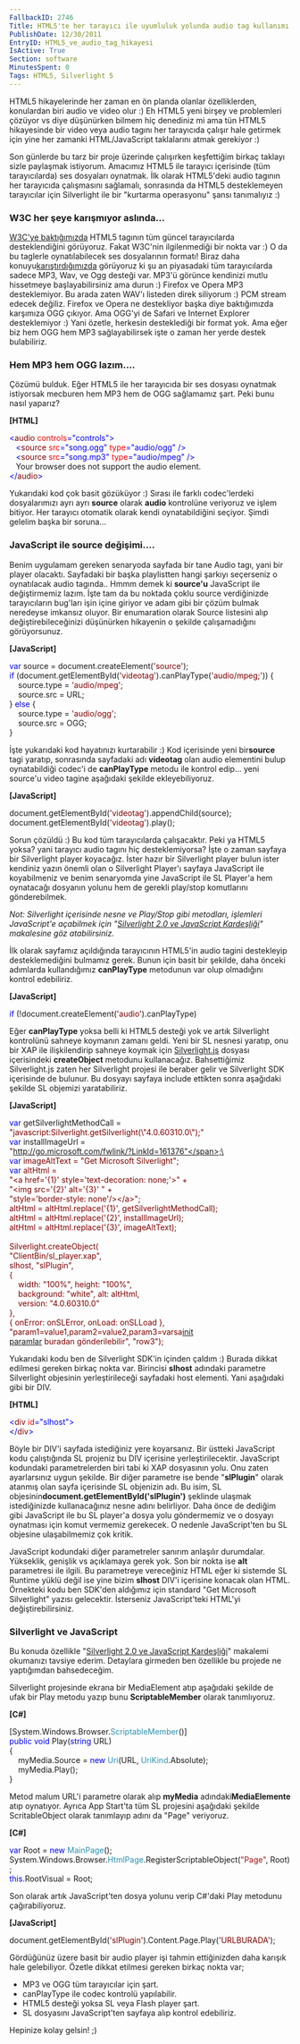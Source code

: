 ```yaml
---
FallbackID: 2746
Title: HTML5'te her tarayıcı ile uyumluluk yolunda audio tag kullanımı deneyimlerim
PublishDate: 12/30/2011
EntryID: HTML5_ve_audio_tag_hikayesi
IsActive: True
Section: software
MinutesSpent: 0
Tags: HTML5, Silverlight 5
---
```

HTML5 hikayelerinde her zaman en ön planda olanlar özelliklerden,
konulardan biri audio ve video olur :) Eh HTML5 yeni birşey ve
problemleri çözüyor vs diye düşünürken bilmem hiç denediniz mi ama tün
HTML5 hikayesinde bir video veya audio tagını her tarayıcıda çalışır
hale getirmek için yine her zamanki HTML/JavaScript taklalarını atmak
gerekiyor :)

Son günlerde bu tarz bir proje üzerinde çalışırken keşfettiğim birkaç
taklayı sizle paylaşmak istiyorum. Amacımız HTML5 ile tarayıcı
içerisinde (tüm tarayıcılarda) ses dosyaları oynatmak. İlk olarak
HTML5'deki audio tagının her tarayıcıda çalışmasını sağlamalı,
sonrasında da HTML5 desteklemeyen tarayıcılar için Silverlight ile bir
"kurtarma operasyonu" şansı tanımalıyız :)

### W3C her şeye karışmıyor aslında...

[W3C'ye baktığımızda](http://www.w3schools.com/html5/tag_audio.asp)
HTML5 tagının tüm güncel tarayıcılarda desteklendiğini görüyoruz. Fakat
W3C'nin ilgilenmediği bir nokta var :) O da bu taglerle oynatılabilecek
ses dosyalarının formatı! Biraz daha
konuyu[karıştırdığımızda](http://www.w3schools.com/html5/html5_audio.asp)
görüyoruz ki şu an piyasadaki tüm tarayıcılarda sadece MP3, Wav, ve Ogg
desteği var. MP3'ü görünce kendinizi mutlu hissetmeye başlayabilirsiniz
ama durun :) Firefox ve Opera MP3 desteklemiyor. Bu arada zaten WAV'ı
listeden direk siliyorum :) PCM stream edecek değiliz. Firefox ve Opera
ne destekliyor başka diye baktığımızda karşımıza OGG çıkıyor. Ama OGG'yi
de Safari ve Internet Explorer desteklemiyor :) Yani özetle, herkesin
desteklediği bir format yok. Ama eğer biz hem OGG hem MP3
sağlayabilirsek işte o zaman her yerde destek bulabiliriz.

### Hem MP3 hem OGG lazım....

Çözümü bulduk. Eğer HTML5 ile her tarayıcıda bir ses dosyası oynatmak
istiyorsak mecburen hem MP3 hem de OGG sağlamamız şart. Peki bunu nasıl
yaparız?

**[HTML]**

<span style="color:blue;">\<</span><span
style="color:maroon;">audio</span> <span
style="color:red;">controls</span><span
style="color:blue;">="controls"\></span>\
   <span style="color:blue;">\<</span><span
style="color:maroon;">source</span> <span
style="color:red;">src</span><span
style="color:blue;">="song.ogg"</span> <span
style="color:red;">type</span><span
style="color:blue;">="audio/ogg"</span> <span
style="color:blue;">/\></span>\
   <span style="color:blue;">\<</span><span
style="color:maroon;">source</span> <span
style="color:red;">src</span><span
style="color:blue;">="song.mp3"</span> <span
style="color:red;">type</span><span
style="color:blue;">="audio/mpeg"</span> <span
style="color:blue;">/\></span>\
   Your browser does not support the audio element.\
<span style="color:blue;">\</</span><span
style="color:maroon;">audio</span><span style="color:blue;">\></span> 

Yukarıdaki kod çok basit gözüküyor :) Sırası ile farklı codec'lerdeki
dosyalarımızı ayrı ayrı **source** olarak **audio** kontrolüne veriyoruz
ve işlem bitiyor. Her tarayıcı otomatik olarak kendi oynatabildiğini
seçiyor. Şimdi gelelim başka bir soruna...

### JavaScript ile source değişimi....

Benim uygulamam gereken senaryoda sayfada bir tane Audio tagı, yani bir
player olacaktı. Sayfadaki bir başka playlistten hangi şarkıyı
seçerseniz o oynatılacak audio tagında.. Hmmm demek ki **source'u**
JavaScript ile değiştirmemiz lazım. İşte tam da bu noktada çoklu source
verdiğinizde tarayıcıların bug'ları işin içine giriyor ve adam gibi bir
çözüm bulmak neredeyse imkansız oluyor. Bir enumaration olarak Source
listesini alıp değiştirebileceğinizi düşünürken hikayenin o şekilde
çalışamadığını görüyorsunuz.

**[JavaScript]**

<span
style="color:blue;">var</span> source = document.createElement(<span
style="color:maroon;">'source'</span>);\
<span style="color:blue;">if</span> (document.getElementById(<span
style="color:maroon;">'videotag'</span>).canPlayType(<span
style="color:maroon;">'audio/mpeg;'</span>)) {\
    source.type = <span style="color:maroon;">'audio/mpeg'</span>;\
    source.src = URL;\
} <span style="color:blue;">else</span> {\
    source.type = <span style="color:maroon;">'audio/ogg'</span>;\
    source.src = OGG;\
}

İşte yukarıdaki kod hayatınızı kurtarabilir :) Kod içerisinde yeni
bir**source** tagi yaratıp, sonrasında sayfadaki adı **videotag** olan
audio elementini bulup oynatabildiği codec'i de **canPlayType** metodu
ile kontrol edip... yeni source'u video tagine aşağıdaki şekilde
ekleyebiliyoruz.

**[JavaScript]**

document.getElementById(<span style="color:maroon;">'<span
style="color: maroon;">videotag</span>'</span>).appendChild(source);\
document.getElementById(<span style="color:maroon;">'<span
style="color: maroon;">videotag</span>'</span>).play();

Sorun çözüldü :) Bu kod tüm tarayıcılarda çalışacaktır. Peki ya HTML5
yoksa? yani tarayıcı audio tagını hiç desteklemiyorsa? İşte o zaman
sayfaya bir Silverlight player koyacağız. İster hazır bir Silverlight
player bulun ister kendiniz yazın önemli olan o Silverlight Player'ı
sayfaya JavaScript ile koyabilmeniz ve benim senaryomda yine JavaScript
ile SL Player'a hem oynatacağı dosyanın yolunu hem de gerekli play/stop
komutlarını gönderebilmek.

*Not: Silverlight içerisinde nesne ve Play/Stop gibi metodları,
işlemleri JavaScript'e açabilmek için "*[*Silverlight 2.0 ve JavaScript
Kardeşliği*](http://daron.yondem.com/tr/post/a1426eb0-7120-4a66-9d5c-de5027fd59ed)*"
makalesine göz atabilirsiniz.*

İlk olarak sayfamız açıldığında tarayıcının HTML5'in audio tagini
destekleyip desteklemediğini bulmamız gerek. Bunun için basit bir
şekilde, daha önceki adımlarda kullandığımız **canPlayType** metodunun
var olup olmadığını kontrol edebiliriz.

**[JavaScript]**

<span style="color:blue;">if</span> (!document.createElement(<span
style="color:maroon;">'audio'</span>).canPlayType) 

Eğer **canPlayType** yoksa belli ki HTML5 desteği yok ve artık
Silverlight kontrolünü sahneye koymanın zamanı geldi. Yeni bir SL
nesnesi yaratıp, onu bir XAP ile ilişkilendirip sahneye koymak için
[Silverlight.js](http://daron.yondem.com/tr/post/6ff37001-ac18-4698-900a-bee025187001)
dosyası içerisindeki **createObject** metodunu kullanacağız.
Bahsettiğimiz Silverlight.js zaten her Silverlight projesi ile beraber
gelir ve Silverlight SDK içerisinde de bulunur. Bu dosyayı sayfaya
include ettikten sonra aşağıdaki şekilde SL objemizi yaratabiliriz.

**[JavaScript]**

<span style="color:blue;">var</span> getSilverlightMethodCall =\
<span
style="color:maroon;">"javascript:Silverlight.getSilverlight(\\"4.0.60310.0\\");"</span>\
<span style="color:blue;">var</span> installImageUrl =\
<span
style="color:maroon;">"http://go.microsoft.com/fwlink/?LinkId=161376"</span>;\
<span style="color:blue;">var</span> imageAltText = <span
style="color:maroon;">"Get Microsoft Silverlight"</span>;\
<span style="color:blue;">var</span> altHtml =\
<span
style="color:maroon;">"\<a href='{1}' style='text-decoration: none;'\>"</span> +\
<span style="color:maroon;">"\<img src='{2}' alt='{3}' "</span> +\
<span
style="color:maroon;">"style='border-style: none'/\>\</a\>"</span>;\
altHtml = altHtml.replace(<span
style="color:maroon;">'{1}'</span>, getSilverlightMethodCall);\
altHtml = altHtml.replace(<span
style="color:maroon;">'{2}'</span>, installImageUrl);\
altHtml = altHtml.replace(<span
style="color:maroon;">'{3}'</span>, imageAltText);\
\
Silverlight.createObject(\
<span style="color:maroon;">"ClientBin/sl\_player.xap"</span>,\
slhost, <span style="color:maroon;">"slPlugin"</span>,\
{\
    width: <span style="color:maroon;">"100%"</span>, height: <span
style="color:maroon;">"100%"</span>,\
    background: <span
style="color:maroon;">"white"</span>, alt: altHtml,\
    version: <span style="color:maroon;">"4.0.60310.0"</span>\
},\
{ onError: onSLError, onLoad: onSLLoad },\
<span
style="color:maroon;">"param1=value1,param2=value2,param3=varsa[init\
paramlar](http://daron.yondem.com/tr/post/4834596e-b5ec-450f-8e3c-cfba929d958e)
buradan gönderilebilir"</span>, <span
style="color:maroon;">"row3"</span>);

Yukarıdaki kodu ben de Silverlight SDK'in içinden çaldım :) Burada
dikkat edilmesi gereken birkaç nokta var. Birincisi **slhost** adındaki
parametre Silverlight objesinin yerleştirileceği sayfadaki host
elementi. Yani aşağıdaki gibi bir DIV.

**[HTML]**

<span style="color:blue;">\<</span><span
style="color:maroon;">div</span> <span style="color:red;">id</span><span
style="color:blue;">="slhost"\></span>\
<span style="color:blue;">\</</span><span
style="color:maroon;">div</span><span style="color:blue;">\></span>

Böyle bir DIV'i sayfada istediğiniz yere koyarsanız. Bir üstteki
JavaScript kodu çalıştığında SL projeniz bu DIV içerisine
yerleştirilecektir. JavaScript kodundaki parametrelerden biri tabi ki
XAP dosyasının yolu. Onu zaten ayarlarsınız uygun şekilde. Bir diğer
parametre ise bende "**slPlugin**" olarak atanmış olan sayfa içerisinde
SL objenizin adı. Bu isim, SL
objesinin**document.getElementById('slPlugin')** şeklinde ulaşmak
istediğinizde kullanacağınız nesne adını belirliyor. Daha önce de
dediğim gibi JavaScript ile bu SL player'a dosya yolu göndermemiz ve o
dosyayı oynatması için komut vermemiz gerekecek. O nedenle
JavaScript'ten bu SL objesine ulaşabilmemiz çok kritik.

JavaScript kodundaki diğer parametreler sanırım anlaşılır durumdalar.
Yükseklik, genişlik vs açıklamaya gerek yok. Son bir nokta ise **alt**
parametresi ile ilgili. Bu parametreye vereceğiniz HTML eğer ki sistemde
SL Runtime yüklü değil ise yine bizim **slhost** DIV'i içerisine konacak
olan HTML. Örnekteki kodu ben SDK'den aldığımız için standard "Get
Microsoft Silverlight" yazısı gelecektir. İsterseniz JavaScript'teki
HTML'yi değiştirebilirsiniz.

### Silverlight ve JavaScript

Bu konuda özellikle "[Silverlight 2.0 ve JavaScript
Kardeşliği](http://daron.yondem.com/tr/post/a1426eb0-7120-4a66-9d5c-de5027fd59ed)"
makalemi okumanızı tavsiye ederim. Detaylara girmeden ben özellikle bu
projede ne yaptığımdan bahsedeceğim.

Silverlight projesinde ekrana bir MediaElement atıp aşağıdaki şekilde de
ufak bir Play metodu yazıp bunu **ScriptableMember** olarak
tanımlıyoruz.

**[C\#]**

[System.Windows.Browser.<span
style="color:#2b91af;">ScriptableMember</span>()]\
<span style="color:blue;">public</span> <span
style="color:blue;">void</span> Play(<span
style="color:blue;">string</span> URL)\
{\
    myMedia.Source = <span style="color:blue;">new</span> <span
style="color:#2b91af;">Uri</span>(URL, <span
style="color:#2b91af;">UriKind</span>.Absolute);\
    myMedia.Play();\
}

Metod malum URL'i parametre olarak alıp **myMedia**
adındaki**MediaElemente** atıp oynatıyor. Ayrıca App Start'ta tüm SL
projesini aşağıdaki şekilde ScritableObject olarak tanımlayıp adını da
"Page" veriyoruz.

**[C\#]**

<span style="color:blue;">var</span> Root = <span
style="color:blue;">new</span> <span
style="color:#2b91af;">MainPage</span>();\
System.Windows.Browser.<span
style="color:#2b91af;">HtmlPage</span>.RegisterScriptableObject(<span
style="color:#a31515;">"Page"</span>, Root);\
<span style="color:blue;">this</span>.RootVisual = Root;

Son olarak artık JavaScript'ten dosya yolunu verip C\#'daki Play
metodunu çağırabiliyoruz.

**[JavaScript]**

document.getElementById(<span
style="color:maroon;">'slPlugin'</span>).Content.Page.Play(<span
style="color:maroon;">'URLBURADA'</span>);

Gördüğünüz üzere basit bir audio player işi tahmin ettiğinizden daha
karışık hale gelebiliyor. Özetle dikkat etilmesi gereken birkaç nokta
var;

-   MP3 ve OGG tüm tarayıcılar için şart.
-   canPlayType ile codec kontrolü yapılabilir.
-   HTML5 desteği yoksa SL veya Flash player şart.
-   SL dosyasını JavaScript'ten sayfaya alıp kontrol edebiliriz.

Hepinize kolay gelsin! ;)


